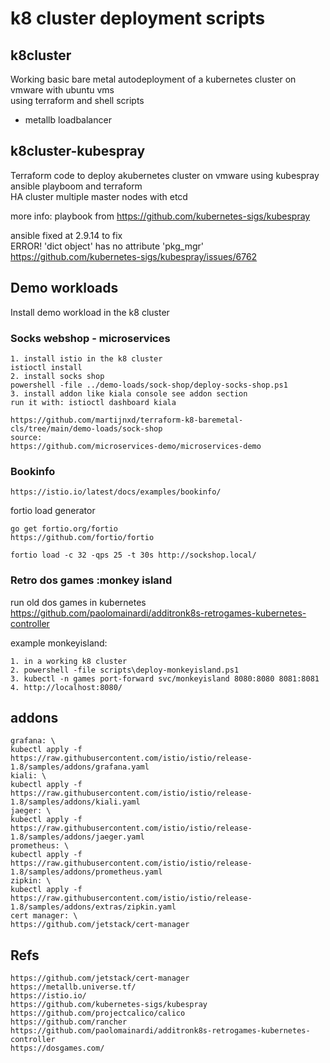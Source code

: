 # k8 cluster deployment scripts

## k8cluster ##

Working basic bare metal autodeployment of a kubernetes cluster on vmware with ubuntu vms \
using terraform and shell scripts 

- metallb loadbalancer


## k8cluster-kubespray ##
Terraform code to deploy akubernetes cluster on vmware using kubespray ansible playboom and terraform \
HA cluster multiple master nodes with etcd

more info:
playbook from https://github.com/kubernetes-sigs/kubespray

ansible fixed at 2.9.14 to fix \
ERROR! 'dict object' has no attribute 'pkg_mgr' \
https://github.com/kubernetes-sigs/kubespray/issues/6762


## Demo workloads ##

Install demo workload in the k8 cluster

### Socks webshop - microservices ###
```
1. install istio in the k8 cluster
istioctl install
2. install socks shop
powershell -file ../demo-loads/sock-shop/deploy-socks-shop.ps1
3. install addon like kiala console see addon section
run it with: istioctl dashboard kiala

https://github.com/martijnxd/terraform-k8-baremetal-cls/tree/main/demo-loads/sock-shop
source:
https://github.com/microservices-demo/microservices-demo
```
### Bookinfo ###
```
https://istio.io/latest/docs/examples/bookinfo/
```

fortio load generator
```
go get fortio.org/fortio
https://github.com/fortio/fortio

fortio load -c 32 -qps 25 -t 30s http://sockshop.local/
```

### Retro dos games :monkey island ###

run old dos games in kubernetes \
https://github.com/paolomainardi/additronk8s-retrogames-kubernetes-controller

example monkeyisland:

```
1. in a working k8 cluster
2. powershell -file scripts\deploy-monkeyisland.ps1
3. kubectl -n games port-forward svc/monkeyisland 8080:8080 8081:8081
4. http://localhost:8080/

```
## addons ##
```
grafana: \
kubectl apply -f https://raw.githubusercontent.com/istio/istio/release-1.8/samples/addons/grafana.yaml
kiali: \
kubectl apply -f https://raw.githubusercontent.com/istio/istio/release-1.8/samples/addons/kiali.yaml
jaeger: \
kubectl apply -f https://raw.githubusercontent.com/istio/istio/release-1.8/samples/addons/jaeger.yaml
prometheus: \
kubectl apply -f https://raw.githubusercontent.com/istio/istio/release-1.8/samples/addons/prometheus.yaml
zipkin: \
kubectl apply -f https://raw.githubusercontent.com/istio/istio/release-1.8/samples/addons/extras/zipkin.yaml
cert manager: \
https://github.com/jetstack/cert-manager
```

## Refs ##
```
https://github.com/jetstack/cert-manager
https://metallb.universe.tf/
https://istio.io/
https://github.com/kubernetes-sigs/kubespray
https://github.com/projectcalico/calico
https://github.com/rancher
https://github.com/paolomainardi/additronk8s-retrogames-kubernetes-controller
https://dosgames.com/
```
